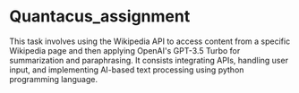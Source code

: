 # Quantacus_assignment
This task involves using the Wikipedia API to access content from a specific
Wikipedia page and then applying OpenAI's GPT-3.5 Turbo for summarization and
paraphrasing. It consists integrating APIs, handling user input, and implementing AI-based text processing 
using python programming language.
